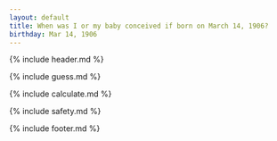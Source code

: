 ```yaml
---
layout: default
title: When was I or my baby conceived if born on March 14, 1906?
birthday: Mar 14, 1906
---
```


{% include header.md %}

{% include guess.md %}

{% include calculate.md %}

{% include safety.md %}

{% include footer.md %}



